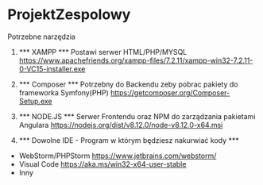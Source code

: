 # ProjektZespolowy
Potrzebne narzędzia
1. *** XAMPP ***
Postawi serwer HTML/PHP/MYSQL
https://www.apachefriends.org/xampp-files/7.2.11/xampp-win32-7.2.11-0-VC15-installer.exe

2. *** Composer ***
Potrzebny do Backendu zeby pobrac pakiety do frameworka Symfony(PHP)
https://getcomposer.org/Composer-Setup.exe

3. *** NODE.JS ***
Serwer Frontendu oraz NPM do zarządzania pakietami Angulara
https://nodejs.org/dist/v8.12.0/node-v8.12.0-x64.msi

4. *** Dowolne IDE - Program w którym będziesz nakurwiać kody ***
- WebStorm/PHPStorm https://www.jetbrains.com/webstorm/
- Visual Code https://aka.ms/win32-x64-user-stable
- Inny
